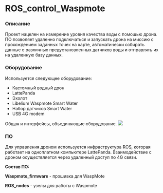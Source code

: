 # ROS_control_Waspmote

### Описание
Проект нацелен на измерение уровня качества воды с помощью дрона. ПО позволяет удаленно подключаться и запускать дрона на миссию с прохождением заданных точек на карте, автоматически собирать данные с различных предустановленных датчиков воды и отправлять их на удаленную базу данных.

### Оборудование
Используется следующее оборудование: </br>
- Кастомный водный дрон
- LattePanda
- Эхолот
- Libelium Waspmote Smart Water
- Набор датчиков Smart Water
- USB 4G modem

Общая и интерфейсы, объединяющие оборудование.
![](../master/dronstructure.jpg)

### ПО
Для управления дроном используется инфраструктура ROS, которая работает на одноплатном компьютере LattePanda. Взаимодействие с дроном осуществляется через удаленный доступ по 4G связи.


**Состав ПО:**

**Waspmote_firmware** - прошивка для WaspMote

**ROS_nodes** - узелы для работы с Waspmote
